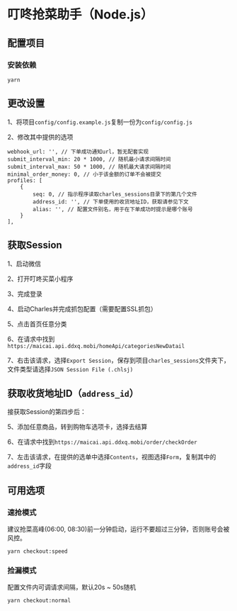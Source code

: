 # 叮咚抢菜助手（Node.js）
## 配置项目

### 安装依赖

`yarn`

## 更改设置

1、将项目`config/config.example.js`复制一份为`config/config.js`

2、修改其中提供的选项

```
webhook_url: '', // 下单成功通知url，暂无配套实现
submit_interval_min: 20 * 1000, // 随机最小请求间隔时间
submit_interval_max: 50 * 1000, // 随机最大请求间隔时间
minimal_order_money: 0, // 小于该金额的订单不会被提交
profiles: [
    {
        seq: 0, // 指示程序读取charles_sessions目录下的第几个文件
        address_id: '', // 下单使用的收货地址ID，获取请参见下文
        alias: '', // 配置文件别名，用于在下单成功时提示是哪个账号
    }
],
```
## 获取Session

1、启动微信

2、打开叮咚买菜小程序

3、完成登录

4、启动Charles并完成抓包配置（需要配置SSL抓包）

5、点击首页任意分类

6、在请求中找到`https://maicai.api.ddxq.mobi/homeApi/categoriesNewDatail`

7、右击该请求，选择`Export Session`，保存到项目`charles_sessions`文件夹下，文件类型请选择`JSON Session File (.chlsj)`

## 获取收货地址ID（`address_id`）

接获取Session的第四步后：

5、添加任意商品，转到购物车选项卡，选择去结算

6、在请求中找到`https://maicai.api.ddxq.mobi/order/checkOrder`

7、左击该请求，在提供的选单中选择`Contents`，视图选择`Form`，复制其中的`address_id`字段
## 可用选项

### 速抢模式

建议抢菜高峰(06:00, 08:30)前一分钟启动，运行不要超过三分钟，否则账号会被风控。

`yarn checkout:speed`

### 捡漏模式

配置文件内可调请求间隔，默认20s ~ 50s随机

`yarn checkout:normal`
